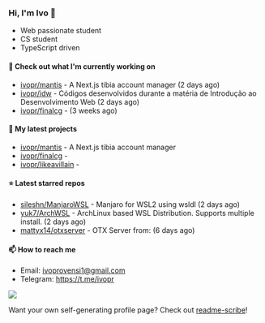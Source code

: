 ### Hi, I'm Ivo 👋

* Web passionate student
* CS student
* TypeScript driven

#### 👷 Check out what I'm currently working on

- [ivopr/mantis](https://github.com/ivopr/mantis) - A Next.js tibia account manager (2 days ago)
- [ivopr/idw](https://github.com/ivopr/idw) - Códigos desenvolvidos durante a matéria de Introdução ao Desenvolvimento Web (2 days ago)
- [ivopr/finalcg](https://github.com/ivopr/finalcg) -  (3 weeks ago)

#### 🌱 My latest projects

- [ivopr/mantis](https://github.com/ivopr/mantis) - A Next.js tibia account manager
- [ivopr/finalcg](https://github.com/ivopr/finalcg) - 
- [ivopr/likeavillain](https://github.com/ivopr/likeavillain) - 

#### ⭐️ Latest starred repos

- [sileshn/ManjaroWSL](https://github.com/sileshn/ManjaroWSL) - Manjaro for WSL2 using wsldl (2 days ago)
- [yuk7/ArchWSL](https://github.com/yuk7/ArchWSL) - ArchLinux based WSL Distribution. Supports multiple install. (2 days ago)
- [mattyx14/otxserver](https://github.com/mattyx14/otxserver) - OTX Server from: (6 days ago)

#### 📫 How to reach me

- Email: [ivoprovensi1@gmail.com](mailto://ivoprovensi1@gmail.com)
- Telegram: https://t.me/ivopr

![](https://github-readme-stats.vercel.app/api/top-langs/?username=ivopr&layout=compact&theme=react)

Want your own self-generating profile page? Check out [readme-scribe](https://github.com/muesli/readme-scribe)!
